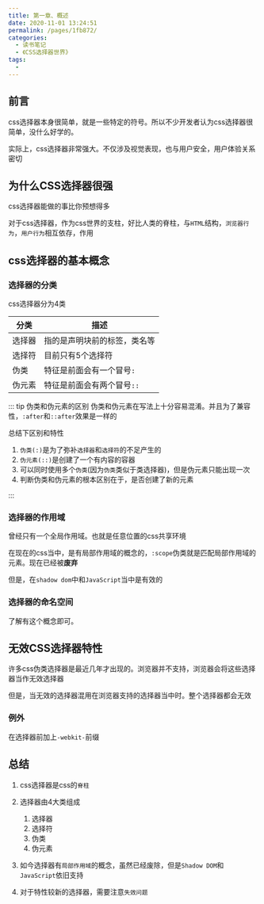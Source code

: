 ```yaml
---
title: 第一章、概述
date: 2020-11-01 13:24:51
permalink: /pages/1fb872/
categories:
  - 读书笔记
  - 《CSS选择器世界》
tags:
  - 
---
```


## 前言

css选择器本身很简单，就是一些特定的符号。所以不少开发者认为css选择器很简单，没什么好学的。

实际上，css选择器非常强大。不仅涉及视觉表现，也与用户安全，用户体验关系密切
<!-- more -->
## 为什么CSS选择器很强

css选择器能做的事比你预想得多

对于css选择器，作为css世界的支柱，好比人类的脊柱，与`HTML`结构，`浏览器行为`，`用户行为`相互依存，作用

## css选择器的基本概念

### 选择器的分类

css选择器分为4类

分类 | 描述
---------|----------
 选择器 | 指的是声明块前的标签，类名等
 选择符 | 目前只有5个选择符
 伪类 | 特征是前面会有一个冒号`:`
 伪元素 | 特征是前面会有两个冒号`::`

::: tip 伪类和伪元素的区别
  伪类和伪元素在写法上十分容易混淆。并且为了兼容性，`:after`和`::after`效果是一样的

  总结下区别和特性

  1. `伪类(:)`是为了弥补`选择器`和`选择符`的不足产生的
  2. `伪元素(::)`是创建了一个有内容的容器
  3. 可以同时使用多个`伪类`(因为`伪类`类似于类选择器)，但是伪元素只能出现一次
  4. 判断伪类和伪元素的根本区别在于，是否创建了新的元素

:::

### 选择器的作用域

曾经只有一个全局作用域。也就是任意位置的css共享环境

在现在的css当中，是有局部作用域的概念的，`:scope`伪类就是匹配局部作用域的元素。现在已经被**废弃**

但是，在`shadow dom`中和`JavaScript`当中是有效的

### 选择器的命名空间

了解有这个概念即可。

## 无效CSS选择器特性

许多css伪类选择器是最近几年才出现的。浏览器并不支持，浏览器会将这些选择器当作无效选择器

但是，当无效的选择器混用在浏览器支持的选择器当中时。整个选择器都会无效

### 例外

在选择器前加上`-webkit-`前缀

## 总结

1. css选择器是css的`脊柱`
2. 选择器由4大类组成
   1. 选择器
   2. 选择符
   3. 伪类
   4. 伪元素

3. 如今选择器有`局部作用域`的概念，虽然已经废除，但是`Shadow DOM`和`JavaScript`依旧支持
4. 对于特性较新的选择器，需要注意`失效问题`


